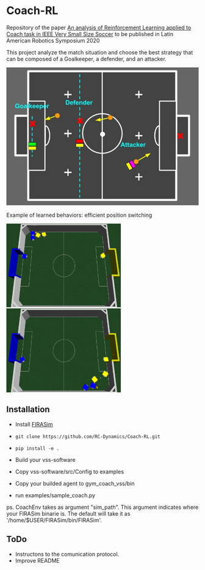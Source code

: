# Coach-RL

Repository of the paper [An analysis of Reinforcement Learning applied to Coach task in IEEE Very Small Size Soccer](https://arxiv.org/abs/2011.11785) to be published in Latin American Robotics Symposium 2020

This project analyze the match situation and choose the best strategy that can be composed of a Goalkeeper, a defender, and an attacker.

<img src="extra/game.jpg" width="600" />

Example of learned behaviors: efficient position switching

<img src="extra/holdit.gif" width="300" />
<img src="extra/recover.gif" width="300" />


## Installation

- Install [FIRASim](https://github.com/robocin/FIRASim/blob/master/INSTALL.md)

- `git clone https://github.com/RC-Dynamics/Coach-RL.git`
- `pip install -e .`
- Build your vss-software
- Copy vss-software/src/Config to examples
- Copy your builded agent to gym_coach_vss/bin
- run examples/sample_coach.py

ps. CoachEnv takes as argument "sim_path". This argument indicates where 
your FIRASim binarie is. The default will take it as '/home/$USER/FIRASim/bin/FIRASim'.

## ToDo

- Instructons to the comunication protocol.
- Improve README 
